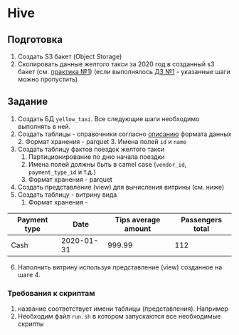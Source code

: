 # Hive

## Подготовка

1. Создать S3 бакет (Object Storage)
2. Скопировать данные желтого такси за 2020 год в созданный s3 бакет (см. [практика №1](../practice1/README.md))
(если выполнялось [ДЗ №1](homework1.md) - указанные шаги можно пропустить)


## Задание
1. Создать БД `yellow_taxi`. Все следующие шаги необходимо выполнять в ней. 
2. Создать таблицы - справочники согласно [описанию](https://www1.nyc.gov/assets/tlc/downloads/pdf/data_dictionary_trip_records_yellow.pdf) формата данных
   2. Формат хранения - parquet
   3. Имена полей `id` и `name` 
3. Создать таблицу фактов поездок желтого такси
   1. Партиционирование по дню начала поездки
   2. Имена полей должны быть в camel case (`vendor_id`, `payment_type_id` и т.д.)
   3. Формат хранения - parquet
4. Создать представление (view) для вычисления витрины (см. ниже)
5. Создать таблицу - витрину вида
   1. Формат хранения - 

| Payment type | Date       | Tips average amount | Passengers total |
|--------------|------------|---------------------|------------------|
| Cash         | 2020-01-31 | 999.99              | 112              |


6. Наполнить витрину используя представление (view) созданное на шаге 4.

### Требования к скриптам
1. название соответствует имени таблицы (представления). Например  
2. Необходим файл `run.sh` в котором запускаются все необходимые скрипты
